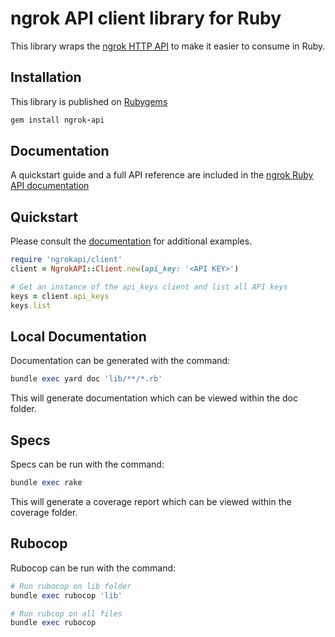 # ngrok API client library for Ruby

This library wraps the [ngrok HTTP API](https://ngrok.com/docs/api) to make it
easier to consume in Ruby.

## Installation

This library is published on [Rubygems](https://rubygems.org/gems/ngrok-api)

```ruby
gem install ngrok-api
```

## Documentation

A quickstart guide and a full API reference are included in the [ngrok Ruby API documentation](https://ruby-api.docs.ngrok.com)

## Quickstart

Please consult the [documentation](https://ruby-api.docs.ngrok.com) for additional examples.

```ruby
require 'ngrokapi/client'
client = NgrokAPI::Client.new(api_key: '<API KEY>')

# Get an instance of the api_keys client and list all API keys
keys = client.api_keys
keys.list
```

## Local Documentation

Documentation can be generated with the command:

```ruby
bundle exec yard doc 'lib/**/*.rb'
```

This will generate documentation which can be viewed within the doc folder.

## Specs

Specs can be run with the command:

```ruby
bundle exec rake
```

This will generate a coverage report which can be viewed within the coverage folder.

## Rubocop

Rubocop can be run with the command:

```ruby
# Run rubocop on lib folder
bundle exec rubocop 'lib'

# Run rubcop on all files
bundle exec rubocop
```
